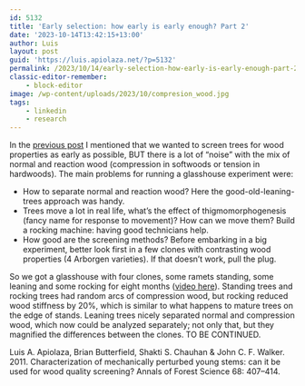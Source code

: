 ```yaml
---
id: 5132
title: 'Early selection: how early is early enough? Part 2'
date: '2023-10-14T13:42:15+13:00'
author: Luis
layout: post
guid: 'https://luis.apiolaza.net/?p=5132'
permalink: /2023/10/14/early-selection-how-early-is-early-enough-part-2/
classic-editor-remember:
    - block-editor
image: /wp-content/uploads/2023/10/compresion_wood.jpg
tags:
    - linkedin
    - research
---
```


In the [previous post](/2023/10/12/early-selection-how-early-is-early-enough-part-1/) I mentioned that we wanted to screen trees for wood properties as early as possible, BUT there is a lot of “noise” with the mix of normal and reaction wood (compression in softwoods or tension in hardwoods). The main problems for running a glasshouse experiment were:

- How to separate normal and reaction wood? Here the good-old-leaning-trees approach was handy.
- Trees move a lot in real life, what’s the effect of thigmomorphogenesis (fancy name for response to movement)? How can we move them? Build a rocking machine: having good technicians help.
- How good are the screening methods? Before embarking in a big experiment, better look first in a few clones with contrasting wood properties (4 Arborgen varieties). If that doesn’t work, pull the plug.

So we got a glasshouse with four clones, some ramets standing, some leaning and some rocking for eight months ([video here](https://www.youtube.com/embed/8g0h9kyjpKA)). Standing trees and rocking trees had random arcs of compression wood, but rocking reduced wood stiffness by 20%, which is similar to what happens to mature trees on the edge of stands. Leaning trees nicely separated normal and compression wood, which now could be analyzed separately; not only that, but they magnified the differences between the clones. TO BE CONTINUED.

Luis A. Apiolaza, Brian Butterfield, Shakti S. Chauhan &amp; John C. F. Walker. 2011. Characterization of mechanically perturbed young stems: can it be used for wood quality screening? Annals of Forest Science 68: 407–414.